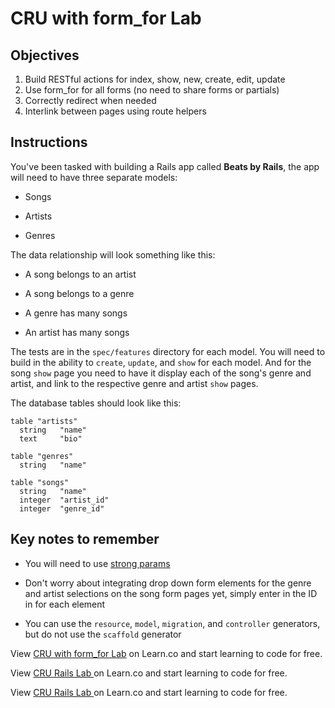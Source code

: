 # CRU with form_for Lab

## Objectives

1. Build RESTful actions for index, show, new, create, edit, update
2. Use form_for for all forms (no need to share forms or partials)
3. Correctly redirect when needed
4. Interlink between pages using route helpers

## Instructions

You've been tasked with building a Rails app called **Beats by Rails**, the app will need to have three separate models:

* Songs

* Artists

* Genres

The data relationship will look something like this:

* A song belongs to an artist

* A song belongs to a genre

* A genre has many songs

* An artist has many songs


The tests are in the `spec/features` directory for each model. You will need to build in the ability to `create`, `update`, and `show` for each model. And for the song `show` page you need to have it display each of the song's genre and artist, and link to the respective genre and artist `show` pages.

The database tables should look like this:

```db
table "artists"
  string   "name"
  text     "bio"

table "genres"
  string   "name"

table "songs"
  string   "name"
  integer  "artist_id"
  integer  "genre_id"
```

## Key notes to remember

* You will need to use [strong params](https://github.com/learn-co-curriculum/strong-params-basics)

* Don't worry about integrating drop down form elements for the genre and artist selections on the song form pages yet, simply enter in the ID in for each element

* You can use the `resource`, `model`, `migration`, and `controller` generators, but do not use the `scaffold` generator

<p data-visibility='hidden'>View <a href='https://learn.co/lessons/rails-cru-form_for-lab' title='CRU with form_for Lab'>CRU with form_for Lab</a> on Learn.co and start learning to code for free.</p>

<p data-visibility='hidden'>View <a href='https://learn.co/lessons/rails-cru-form_for-lab'>CRU Rails Lab </a> on Learn.co and start learning to code for free.</p>

<p class='util--hide'>View <a href='https://learn.co/lessons/rails-cru-form_for-lab'>CRU Rails Lab </a> on Learn.co and start learning to code for free.</p>
